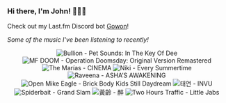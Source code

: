 ### Hi there, I'm John! 🏄🏻‍♂️

Check out my Last.fm Discord bot [Gowon](http://gowon.ca)!

_Some of the music I've been listening to recently!_


<!-- lastfm -->
<p align="center"><img src="https://lastfm.freetls.fastly.net/i/u/64s/64c5f84c9b0045b7a35995db528c6a1d.jpg" title="Bullion - Pet Sounds: In The Key Of Dee"> <img src="https://lastfm.freetls.fastly.net/i/u/64s/1b5cad99d82ea5ff75dbf34428357a89.jpg" title="MF DOOM - Operation Doomsday: Original Version Remastered"> <img src="https://lastfm.freetls.fastly.net/i/u/64s/606753177f67aef479bd1572b074a53b.jpg" title="The Marías - CINEMA"> <img src="https://lastfm.freetls.fastly.net/i/u/64s/9a837d0161b3e3ed611eca227dc74891.jpg" title="Niki - Every Summertime"> <img src="https://lastfm.freetls.fastly.net/i/u/64s/7d8a37ead97181cdba59d830ce467fcf.jpg" title="Raveena - ASHA’S AWAKENING"> <img src="https://lastfm.freetls.fastly.net/i/u/64s/d1b97d6ecfb4613ab0b45f3835419c42.jpg" title="Open Mike Eagle - Brick Body Kids Still Daydream"> <img src="https://lastfm.freetls.fastly.net/i/u/64s/cbae25dae76f1abd54a8811c0784ae42.jpg" title="태연 - INVU"> <img src="https://lastfm.freetls.fastly.net/i/u/64s/dcb6975bd0ed431dbbb12d6bab087042.jpg" title="Spiderbait - Grand Slam"> <img src="https://lastfm.freetls.fastly.net/i/u/64s/c37d50f94d0e604309790f9855c71833.png" title="黃齡 - 醉"> <img src="https://lastfm.freetls.fastly.net/i/u/64s/a404621473164192924d6cbd3f54b3b6.jpg" title="Two Hours Traffic - Little Jabs"> </p>
